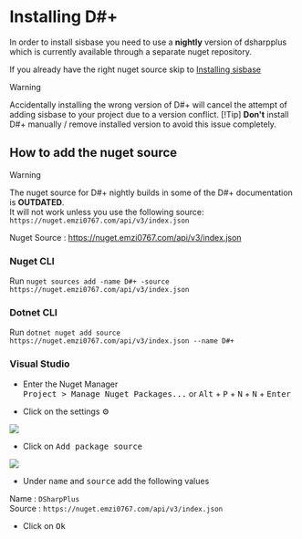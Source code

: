 ﻿# Installing D#+
In order to install sisbase you need to use a **nightly** version of
dsharpplus which is currently available through a separate nuget
repository.

If you already have the right nuget source skip to [Installing sisbase](install_sisbase.md)

>[!Warning]
>Accidentally installing the wrong version of D#+ will cancel
>the attempt of adding sisbase to your project due to a version conflict.
>[!Tip]
>**Don't** install D#+ manually / remove installed version to avoid this
>issue completely.

## How to add the nuget source
>[!Warning]
>The nuget source for D#+ nightly builds in some of the D#+ documentation is
>**OUTDATED**.  
>It will not work unless you use the following source:
>`https://nuget.emzi0767.com/api/v3/index.json`

Nuget Source : https://nuget.emzi0767.com/api/v3/index.json

### Nuget CLI
Run `nuget sources add -name D#+ -source  https://nuget.emzi0767.com/api/v3/index.json`

### Dotnet CLI
Run `dotnet nuget add source https://nuget.emzi0767.com/api/v3/index.json --name D#+`

### Visual Studio
- Enter the Nuget Manager  
<kbd> Project > Manage Nuget Packages...</kbd>  or <kbd>Alt</kbd> + <kbd>P</kbd> + <kbd>N</kbd> + <kbd>N</kbd> + <kbd>Enter</kbd>

- Click on the settings ⚙️

![](https://i.imgur.com/xxdfd5J.png)
- Click on <kbd>Add package source</kbd> 

![](https://i.imgur.com/SYCvDgU.png)

- Under <kbd>name</kbd> and <kbd>source</kbd> add the following values

Name : `DSharpPlus`  
Source : `https://nuget.emzi0767.com/api/v3/index.json`  

- Click on <kbd>Ok</kbd>

